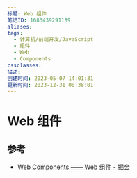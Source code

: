 ```yaml
---
标题: Web 组件
笔记ID: 1683439291189
aliases: 
tags:
  - 计算机/前端开发/JavaScript
  - 组件
  - Web
  - Components
cssclasses: 
描述: 
创建时间: 2023-05-07 14:01:31
更新时间: 2023-12-31 00:38:01
---
```


# Web 组件

## 参考

- [Web Components —— Web 组件 - 掘金](https://juejin.cn/post/7048909361062051876)
